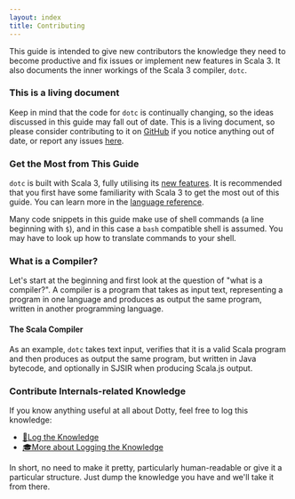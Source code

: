 ```yaml
---
layout: index
title: Contributing
---
```


This guide is intended to give new contributors the knowledge they need to
become productive and fix issues or implement new features in Scala 3. It
also documents the inner workings of the Scala 3 compiler, `dotc`.

### This is a living document

Keep in mind that the code for `dotc` is continually changing, so the ideas
discussed in this guide may fall out of date. This is a living document, so
please consider contributing to it on
[GitHub](https://github.com/scala/docs.scala-lang/tree/main/_overviews/scala3-contribution)
if you notice anything out of date, or report any issues
[here](https://github.com/scala/docs.scala-lang/issues).

### Get the Most from This Guide

`dotc` is built with Scala 3, fully utilising its [new
features](https://docs.scala-lang.org/scala3/new-in-scala3.html). It is recommended that you first have
some familiarity with Scala 3 to get the most out of this guide. You can learn
more in the [language reference](../reference/overview.md).

Many code snippets in this guide make use of shell commands (a line beginning
with `$`), and in this case a `bash` compatible shell is assumed. You may have
to look up how to translate commands to your shell.

### What is a Compiler?

Let's start at the beginning and first look at the question of "what is a
compiler?". A compiler is a program that takes as input text, representing a
program in one language and produces as output the same program, written in
another programming language.

#### The Scala Compiler

As an example, `dotc` takes text input, verifies that it is a valid Scala program
and then produces as output the same program, but written in Java bytecode, and optionally
in SJSIR when producing Scala.js output.

### Contribute Internals-related Knowledge
If you know anything useful at all about Dotty, feel free to log this knowledge:

- [📜Log the Knowledge](https://github.com/lampepfl/dotty-knowledge/issues/new)
- [🎓More about Logging the Knowledge](https://github.com/lampepfl/dotty-knowledge/blob/master/README.md)

In short, no need to make it pretty, particularly human-readable or give it a particular structure. Just dump the knowledge you have and we'll take it from there.